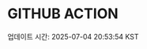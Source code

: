 # GITHUB ACTION
  <!-- START_UPDATED_TIME -->
  업데이트 시간: 2025-07-04 20:53:54 KST
  <!-- END_UPDATED_TIME -->
